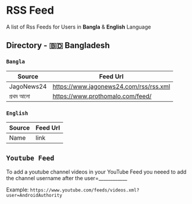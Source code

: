 # RSS Feed
A list of Rss Feeds for Users in **Bangla** & **English** Language

## Directory - 🇧🇩 Bangladesh

### **`Bangla`**

Source | Feed Url |
-------|------------------|
JagoNews24 | https://www.jagonews24.com/rss/rss.xml | 
প্রথম আলো | https://www.prothomalo.com/feed/ | 

### **`English`**


Source | Feed Url |
-------|------------------|
Name | link |

## **`Youtube Feed`**

To add a youtube channel videos in your YouTube Feed you neeed to add the channel username after the user=____________

Example: `https://www.youtube.com/feeds/videos.xml?user=AndroidAuthority`
